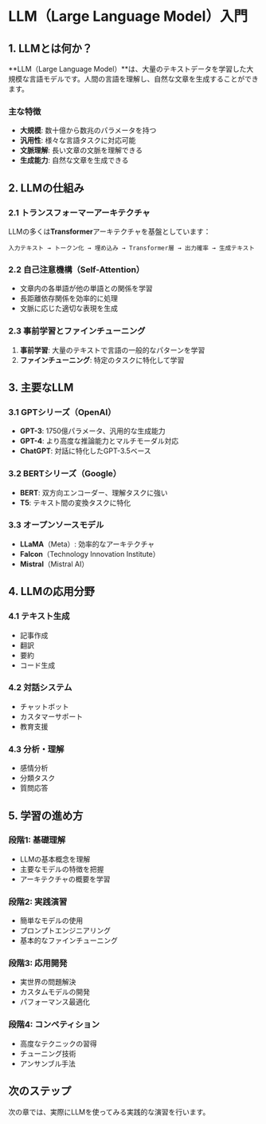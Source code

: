 # LLM（Large Language Model）入門

## 1. LLMとは何か？

**LLM（Large Language Model）**は、大量のテキストデータを学習した大規模な言語モデルです。人間の言語を理解し、自然な文章を生成することができます。

### 主な特徴
- **大規模**: 数十億から数兆のパラメータを持つ
- **汎用性**: 様々な言語タスクに対応可能
- **文脈理解**: 長い文章の文脈を理解できる
- **生成能力**: 自然な文章を生成できる

## 2. LLMの仕組み

### 2.1 トランスフォーマーアーキテクチャ
LLMの多くは**Transformer**アーキテクチャを基盤としています：

```
入力テキスト → トークン化 → 埋め込み → Transformer層 → 出力確率 → 生成テキスト
```

### 2.2 自己注意機構（Self-Attention）
- 文章内の各単語が他の単語との関係を学習
- 長距離依存関係を効率的に処理
- 文脈に応じた適切な表現を生成

### 2.3 事前学習とファインチューニング
1. **事前学習**: 大量のテキストで言語の一般的なパターンを学習
2. **ファインチューニング**: 特定のタスクに特化して学習

## 3. 主要なLLM

### 3.1 GPTシリーズ（OpenAI）
- **GPT-3**: 1750億パラメータ、汎用的な生成能力
- **GPT-4**: より高度な推論能力とマルチモーダル対応
- **ChatGPT**: 対話に特化したGPT-3.5ベース

### 3.2 BERTシリーズ（Google）
- **BERT**: 双方向エンコーダー、理解タスクに強い
- **T5**: テキスト間の変換タスクに特化

### 3.3 オープンソースモデル
- **LLaMA**（Meta）: 効率的なアーキテクチャ
- **Falcon**（Technology Innovation Institute）
- **Mistral**（Mistral AI）

## 4. LLMの応用分野

### 4.1 テキスト生成
- 記事作成
- 翻訳
- 要約
- コード生成

### 4.2 対話システム
- チャットボット
- カスタマーサポート
- 教育支援

### 4.3 分析・理解
- 感情分析
- 分類タスク
- 質問応答

## 5. 学習の進め方

### 段階1: 基礎理解
- LLMの基本概念を理解
- 主要なモデルの特徴を把握
- アーキテクチャの概要を学習

### 段階2: 実践演習
- 簡単なモデルの使用
- プロンプトエンジニアリング
- 基本的なファインチューニング

### 段階3: 応用開発
- 実世界の問題解決
- カスタムモデルの開発
- パフォーマンス最適化

### 段階4: コンペティション
- 高度なテクニックの習得
- チューニング技術
- アンサンブル手法

## 次のステップ

次の章では、実際にLLMを使ってみる実践的な演習を行います。
